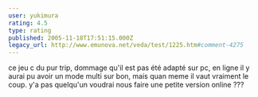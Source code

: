 ```yaml
---
user: yukimura
rating: 4.5
type: rating
published: 2005-11-18T17:51:15.000Z
legacy_url: http://www.emunova.net/veda/test/1225.htm#comment-4275
---
```

ce jeu c du pur trip, dommage qu'il est pas été adapté sur pc, en ligne il y aurai pu avoir un mode multi sur bon, mais quan meme il vaut vraiment le coup. y'a pas quelqu'un voudrai nous faire une petite version online ???